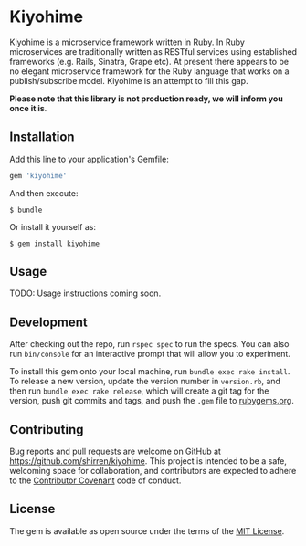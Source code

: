 # Kiyohime

Kiyohime is a microservice framework written in Ruby. In Ruby microservices are traditionally written as RESTful services using established frameworks (e.g. Rails, Sinatra, Grape etc). At present there appears to be no elegant microservice framework for the Ruby language that works on a publish/subscribe model. Kiyohime is an attempt to fill this gap.

**Please note that this library is not production ready, we will inform you once it is**.

## Installation

Add this line to your application's Gemfile:

```ruby
gem 'kiyohime'
```

And then execute:

    $ bundle

Or install it yourself as:

    $ gem install kiyohime

## Usage

TODO: Usage instructions coming soon.

## Development

After checking out the repo, run `rspec spec` to run the specs. You can also run `bin/console` for an interactive prompt that will allow you to experiment.

To install this gem onto your local machine, run `bundle exec rake install`. To release a new version, update the version number in `version.rb`, and then run `bundle exec rake release`, which will create a git tag for the version, push git commits and tags, and push the `.gem` file to [rubygems.org](https://rubygems.org).

## Contributing

Bug reports and pull requests are welcome on GitHub at https://github.com/shirren/kiyohime. This project is intended to be a safe, welcoming space for collaboration, and contributors are expected to adhere to the [Contributor Covenant](http://contributor-covenant.org) code of conduct.


## License

The gem is available as open source under the terms of the [MIT License](http://opensource.org/licenses/MIT).

